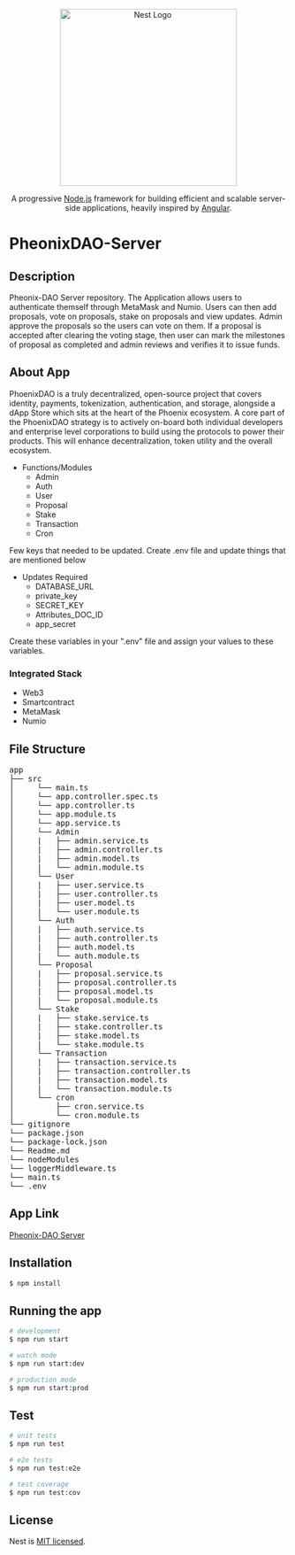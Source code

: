 <p align="center">
  <a href="http://nestjs.com/" target="blank"><img src="https://nestjs.com/img/logo_text.svg" width="320" alt="Nest Logo" /></a>
</p>

[travis-image]: https://api.travis-ci.org/nestjs/nest.svg?branch=master
[travis-url]: https://travis-ci.org/nestjs/nest
[linux-image]: https://img.shields.io/travis/nestjs/nest/master.svg?label=linux
[linux-url]: https://travis-ci.org/nestjs/nest
  
  <p align="center">A progressive <a href="http://nodejs.org" target="blank">Node.js</a> framework for building efficient and scalable server-side applications, heavily inspired by <a href="https://angular.io" target="blank">Angular</a>.</p>

# PheonixDAO-Server

## Description
Pheonix-DAO Server repository. The Application allows users to authenticate themself through MetaMask and Numio. Users can then add proposals, vote on proposals, stake on proposals and view updates. Admin approve the proposals so the users can vote on them. If a proposal is accepted after clearing the voting stage, then user can mark the milestones of proposal as completed and admin reviews and verifies it to issue funds.<br/>

## About App
PhoenixDAO is a truly decentralized, open-source project that covers identity, payments, tokenization, authentication, and storage, alongside a dApp Store which sits at the heart of the Phoenix ecosystem. A core part of the PhoenixDAO strategy is to actively on-board both individual developers and enterprise level corporations to build using the protocols to power their products. This will enhance decentralization, token utility and the overall ecosystem.


* Functions/Modules 
  - Admin
  - Auth
  - User
  - Proposal
  - Stake
  - Transaction
  - Cron
 
 Few keys that needed to be updated. Create .env file and update things that are mentioned below

* Updates Required
  - DATABASE_URL
  - private_key
  - SECRET_KEY
  - Attributes_DOC_ID
  - app_secret

Create these variables in your ".env" file and assign your values to these variables.


### Integrated Stack
  - Web3
  - Smartcontract
  - MetaMask
  - Numio


## File Structure
<pre>
app    
├── src  
│     └── main.ts  
│     └── app.controller.spec.ts  
│     └── app.controller.ts  
│     └── app.module.ts    
│     └── app.service.ts     
│     └── Admin    
│     |   ├── admin.service.ts    
│     |   ├── admin.controller.ts    
│     |   ├── admin.model.ts    
│     |   └── admin.module.ts
│     └── User 
│     |   ├── user.service.ts    
│     |   ├── user.controller.ts    
│     |   ├── user.model.ts    
│     |   └── user.module.ts
│     └── Auth    
│     |   ├── auth.service.ts    
│     |   ├── auth.controller.ts    
│     |   ├── auth.model.ts    
│     |   └── auth.module.ts
│     └── Proposal     
│     |   ├── proposal.service.ts    
│     |   ├── proposal.controller.ts    
│     |   ├── proposal.model.ts    
│     |   └── proposal.module.ts
│     └── Stake    
│     |   ├── stake.service.ts    
│     |   ├── stake.controller.ts    
│     |   ├── stake.model.ts    
│     |   └── stake.module.ts
│     └── Transaction    
│     |   ├── transaction.service.ts    
│     |   ├── transaction.controller.ts    
│     |   ├── transaction.model.ts    
│     |   └── transaction.module.ts
│     └── cron         
│         ├── cron.service.ts    
│         └── cron.module.ts   
└── gitignore  
└── package.json  
└── package-lock.json  
└── Readme.md  
└── nodeModules   
└── loggerMiddleware.ts
└── main.ts
└── .env  
</pre>
## App Link
[Pheonix-DAO Server](https://phoenix-dao-backend.herokuapp.com)

## Installation

```bash
$ npm install
```

## Running the app

```bash
# development
$ npm run start

# watch mode
$ npm run start:dev

# production mode
$ npm run start:prod
```

## Test

```bash
# unit tests
$ npm run test

# e2e tests
$ npm run test:e2e

# test coverage
$ npm run test:cov
```



## License

  Nest is [MIT licensed](LICENSE).
